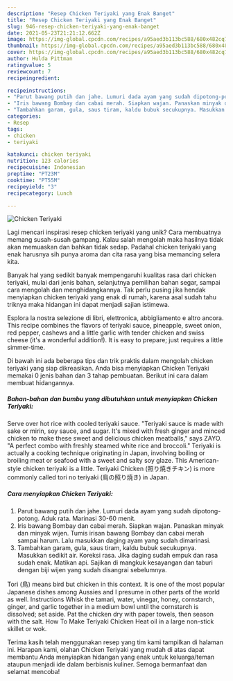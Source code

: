 ```yaml
---
description: "Resep Chicken Teriyaki yang Enak Banget"
title: "Resep Chicken Teriyaki yang Enak Banget"
slug: 946-resep-chicken-teriyaki-yang-enak-banget
date: 2021-05-23T21:21:12.662Z
image: https://img-global.cpcdn.com/recipes/a95aed3b113bc588/680x482cq70/chicken-teriyaki-foto-resep-utama.jpg
thumbnail: https://img-global.cpcdn.com/recipes/a95aed3b113bc588/680x482cq70/chicken-teriyaki-foto-resep-utama.jpg
cover: https://img-global.cpcdn.com/recipes/a95aed3b113bc588/680x482cq70/chicken-teriyaki-foto-resep-utama.jpg
author: Hulda Pittman
ratingvalue: 5
reviewcount: 7
recipeingredient:

recipeinstructions:
- "Parut bawang putih dan jahe. Lumuri dada ayam yang sudah dipotong-potong. Aduk rata. Marinasi 30-60 menit."
- "Iris bawang Bombay dan cabai merah. Siapkan wajan. Panaskan minyak dan minyak wijen. Tumis irisan bawang Bombay dan cabai merah sampai harum. Lalu masukkan daging ayam yang sudah dimarinasi."
- "Tambahkan garam, gula, saus tiram, kaldu bubuk secukupnya. Masukkan sedikit air. Koreksi rasa. Jika daging sudah empuk dan rasa sudah enak. Matikan api. Sajikan di mangkuk kesayangan dan taburi dengan biji wijen yang sudah disangrai sebelumnya."
categories:
- Resep
tags:
- chicken
- teriyaki

katakunci: chicken teriyaki 
nutrition: 123 calories
recipecuisine: Indonesian
preptime: "PT23M"
cooktime: "PT55M"
recipeyield: "3"
recipecategory: Lunch

---
```



![Chicken Teriyaki](https://img-global.cpcdn.com/recipes/a95aed3b113bc588/680x482cq70/chicken-teriyaki-foto-resep-utama.jpg)

Lagi mencari inspirasi resep chicken teriyaki yang unik? Cara membuatnya memang susah-susah gampang. Kalau salah mengolah maka hasilnya tidak akan memuaskan dan bahkan tidak sedap. Padahal chicken teriyaki yang enak harusnya sih punya aroma dan cita rasa yang bisa memancing selera kita.

Banyak hal yang sedikit banyak mempengaruhi kualitas rasa dari chicken teriyaki, mulai dari jenis bahan, selanjutnya pemilihan bahan segar, sampai cara mengolah dan menghidangkannya. Tak perlu pusing jika hendak menyiapkan chicken teriyaki yang enak di rumah, karena asal sudah tahu triknya maka hidangan ini dapat menjadi sajian istimewa.

Esplora la nostra selezione di libri, elettronica, abbigliamento e altro ancora. This recipe combines the flavors of teriyaki sauce, pineapple, sweet onion, red pepper, cashews and a little garlic with tender chicken and swiss cheese (it&#39;s a wonderful addition!). It is easy to prepare; just requires a little simmer-time.


Di bawah ini ada beberapa tips dan trik praktis dalam mengolah chicken teriyaki yang siap dikreasikan. Anda bisa menyiapkan Chicken Teriyaki memakai 0 jenis bahan dan 3 tahap pembuatan. Berikut ini cara dalam membuat hidangannya.

<!--inarticleads1-->

##### Bahan-bahan dan bumbu yang dibutuhkan untuk menyiapkan Chicken Teriyaki:



Serve over hot rice with cooled teriyaki sauce. &#34;Teriyaki sauce is made with sake or mirin, soy sauce, and sugar. It&#39;s mixed with fresh ginger and minced chicken to make these sweet and delicious chicken meatballs,&#34; says ZAYO. &#34;A perfect combo with freshly steamed white rice and broccoli.&#34; Teriyaki is actually a cooking technique originating in Japan, involving boiling or broiling meat or seafood with a sweet and salty soy glaze. This American-style chicken teriyaki is a little. Teriyaki Chicken (照り焼きチキン) is more commonly called tori no teriyaki (鳥の照り焼き) in Japan. 

<!--inarticleads2-->

##### Cara menyiapkan Chicken Teriyaki:

1. Parut bawang putih dan jahe. Lumuri dada ayam yang sudah dipotong-potong. Aduk rata. Marinasi 30-60 menit.
1. Iris bawang Bombay dan cabai merah. Siapkan wajan. Panaskan minyak dan minyak wijen. Tumis irisan bawang Bombay dan cabai merah sampai harum. Lalu masukkan daging ayam yang sudah dimarinasi.
1. Tambahkan garam, gula, saus tiram, kaldu bubuk secukupnya. Masukkan sedikit air. Koreksi rasa. Jika daging sudah empuk dan rasa sudah enak. Matikan api. Sajikan di mangkuk kesayangan dan taburi dengan biji wijen yang sudah disangrai sebelumnya.


Tori (鳥) means bird but chicken in this context. It is one of the most popular Japanese dishes among Aussies and I presume in other parts of the world as well. Instructions Whisk the tamari, water, vinegar, honey, cornstarch, ginger, and garlic together in a medium bowl until the cornstarch is dissolved; set aside. Pat the chicken dry with paper towels, then season with the salt. How To Make Teriyaki Chicken Heat oil in a large non-stick skillet or wok. 

Terima kasih telah menggunakan resep yang tim kami tampilkan di halaman ini. Harapan kami, olahan Chicken Teriyaki yang mudah di atas dapat membantu Anda menyiapkan hidangan yang enak untuk keluarga/teman ataupun menjadi ide dalam berbisnis kuliner. Semoga bermanfaat dan selamat mencoba!

